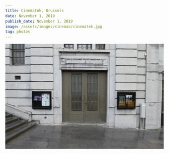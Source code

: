 ```yaml
---
title: Cinematek, Brussels
date: November 1, 2019
publish_date: November 1, 2019
image: /assets/images/cinemas/cinematek.jpg
tag: photos
---
```


![image](/assets/images/cinemas/cinematek.jpg)
